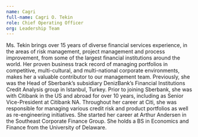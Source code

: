 ```yaml
---
name: Cagri
full-name: Cagri O. Tekin
role: Chief Operating Officer
org: Leadership Team
---
```


Ms. Tekin brings over 15 years of diverse financial services experience, in the areas of risk management, project management and process improvement, from some of the largest financial institutions around the world. Her proven business track record of managing portfolios in competitive, multi-cultural, and multi-national corporate environments, makes her a valuable contributor to our management team. Previously, she was the Head of Sberbank’s subsidiary DenizBank’s Financial Institutions Credit Analysis group in Istanbul, Turkey. Prior to joining Sberbank, she was with Citibank in the US and abroad for over 10 years, including as Senior Vice-President at Citibank NA. Throughout her career at Citi, she was responsible for managing various credit risk and product portfolios as well as re-engineering initiatives. She started her career at Arthur Andersen in the Southeast Corporate Finance Group. She holds a BS in Economics and Finance from the University of Delaware.
